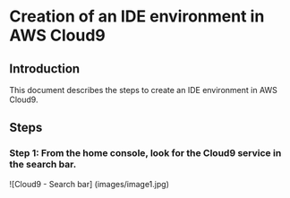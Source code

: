 # Creation of an IDE environment in AWS Cloud9

## Introduction

This document describes the steps to create an IDE environment in AWS Cloud9.

## Steps

### Step 1: From the home console, look for the Cloud9 service in the search bar.

![Cloud9 - Search bar] (images/image1.jpg)
